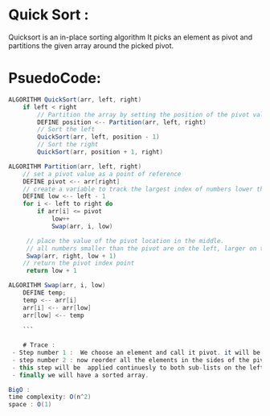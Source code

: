 # Quick Sort :
Quicksort is an in-place sorting algorithm It picks an element as pivot and partitions the given array around the picked pivot.

# PsuedoCode: 
``` java
ALGORITHM QuickSort(arr, left, right)
    if left < right
        // Partition the array by setting the position of the pivot value
        DEFINE position <-- Partition(arr, left, right)
        // Sort the left
        QuickSort(arr, left, position - 1)
        // Sort the right
        QuickSort(arr, position + 1, right)

ALGORITHM Partition(arr, left, right)
    // set a pivot value as a point of reference
    DEFINE pivot <-- arr[right]
    // create a variable to track the largest index of numbers lower than the defined pivot
    DEFINE low <-- left - 1
    for i <- left to right do
        if arr[i] <= pivot
            low++
            Swap(arr, i, low)

     // place the value of the pivot location in the middle.
     // all numbers smaller than the pivot are on the left, larger on the right.
     Swap(arr, right, low + 1)
    // return the pivot index point
     return low + 1

ALGORITHM Swap(arr, i, low)
    DEFINE temp;
    temp <-- arr[i]
    arr[i] <-- arr[low]
    arr[low] <-- temp
    
    ```
    
    # Trace :
 - Step number 1 :  We choose an element and call it pivot. it will be uses it to divide the list into two sub-lists.
 - step number 2 : now reorder all the elements in the sides of the pivot, the ones with smaller value are placed before it, and ones greater than the pivot will be after it. After this step, the pivot is in its final position.
 - this step will be  applied continuesly to both sub-lists on the left and right of the pivot. until it finishes the subarrays.
 - finally we will have a sorted array.

BigO :
time complexity: O(n^2)
space : O(1)


